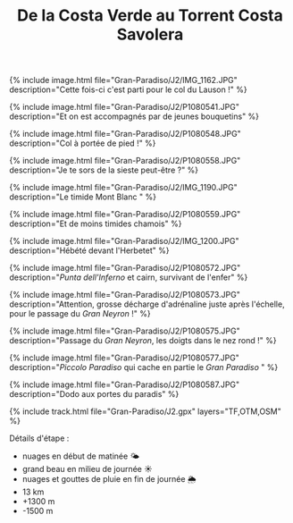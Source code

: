 ﻿---
title: "De la Costa Verde au Torrent Costa Savolera"
permalink: /Gran-Paradiso/J2/
sidebar:
  nav: "gran_paradiso"
enable_tracks: true
---

{% include image.html file="Gran-Paradiso/J2/IMG_1162.JPG" description="Cette fois-ci c'est parti pour le col du Lauson !" %}

{% include image.html file="Gran-Paradiso/J2/P1080541.JPG" description="Et on est accompagnés par de jeunes bouquetins" %}

{% include image.html file="Gran-Paradiso/J2/P1080548.JPG" description="Col à portée de pied !" %}

{% include image.html file="Gran-Paradiso/J2/P1080558.JPG" description="Je te sors de la sieste peut-être ?" %}

{% include image.html file="Gran-Paradiso/J2/IMG_1190.JPG" description="Le timide Mont Blanc " %}

{% include image.html file="Gran-Paradiso/J2/P1080559.JPG" description="Et de moins timides chamois" %}

{% include image.html file="Gran-Paradiso/J2/IMG_1200.JPG" description="Hébété devant l'Herbetet" %}

{% include image.html file="Gran-Paradiso/J2/P1080572.JPG" description="*Punta dell'Inferno* et cairn, survivant de l'enfer" %}

{% include image.html file="Gran-Paradiso/J2/P1080573.JPG" description="Attention, grosse décharge d'adrénaline juste après l'échelle, pour le passage du *Gran Neyron* !" %}

{% include image.html file="Gran-Paradiso/J2/P1080575.JPG" description="Passage du *Gran Neyron*, les doigts dans le nez rond !" %}

{% include image.html file="Gran-Paradiso/J2/P1080577.JPG" description="*Piccolo Paradiso* qui cache en partie le *Gran Paradiso* " %}

{% include image.html file="Gran-Paradiso/J2/P1080587.JPG" description="Dodo aux portes du paradis" %}

{% include track.html file="Gran-Paradiso/J2.gpx" layers="TF,OTM,OSM" %}

Détails d'étape :
* nuages en début de matinée :sun_behind_small_cloud:
* grand beau en milieu de journée :sunny:
* nuages et gouttes de pluie en fin de journée :sun_behind_rain_cloud:
* 13 km
* +1300 m
* -1500 m
